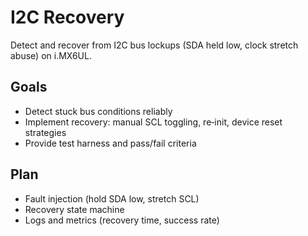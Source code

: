 # I2C Recovery

Detect and recover from I2C bus lockups (SDA held low, clock stretch abuse) on i.MX6UL.

## Goals
- Detect stuck bus conditions reliably
- Implement recovery: manual SCL toggling, re‑init, device reset strategies
- Provide test harness and pass/fail criteria

## Plan
- Fault injection (hold SDA low, stretch SCL)
- Recovery state machine
- Logs and metrics (recovery time, success rate)
